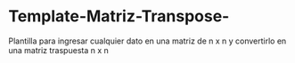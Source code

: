 # Template-Matriz-Transpose-
Plantilla para ingresar cualquier dato en una matriz de n x n  y convertirlo en una matriz traspuesta n x n

